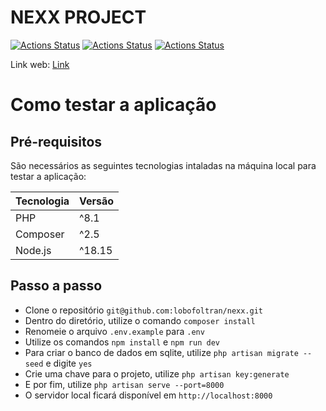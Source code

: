# NEXX PROJECT

[![Actions Status](https://github.com/lobofoltran/nexx/workflows/deploy/badge.svg)](https://github.com/lobofoltran/nexx/actions)
[![Actions Status](https://github.com/lobofoltran/nexx/workflows/laravel/badge.svg)](https://github.com/lobofoltran/nexx/actions)
[![Actions Status](https://github.com/lobofoltran/nexx/workflows/ci/badge.svg)](https://github.com/lobofoltran/nexx/actions)

Link web: [Link](https://nexx.lobofoltran.com "Link")

# Como testar a aplicação

## Pré-requisitos

São necessários as seguintes tecnologias intaladas na máquina local para testar a aplicação:

Tecnologia    | Versão
------------- | -------------
PHP           | ^8.1
Composer      | ^2.5
Node.js       | ^18.15

## Passo a passo

* Clone o repositório `git@github.com:lobofoltran/nexx.git`
* Dentro do diretório, utilize o comando  `composer install`
* Renomeie o arquivo `.env.example` para `.env` 
* Utilize os comandos `npm install` e `npm run dev`
* Para criar o banco de dados em sqlite, utilize `php artisan migrate --seed` e digite `yes`
* Crie uma chave para o projeto, utilize `php artisan key:generate`
* E por fim, utilize `php artisan serve --port=8000`
* O servidor local ficará disponível em `http://localhost:8000`